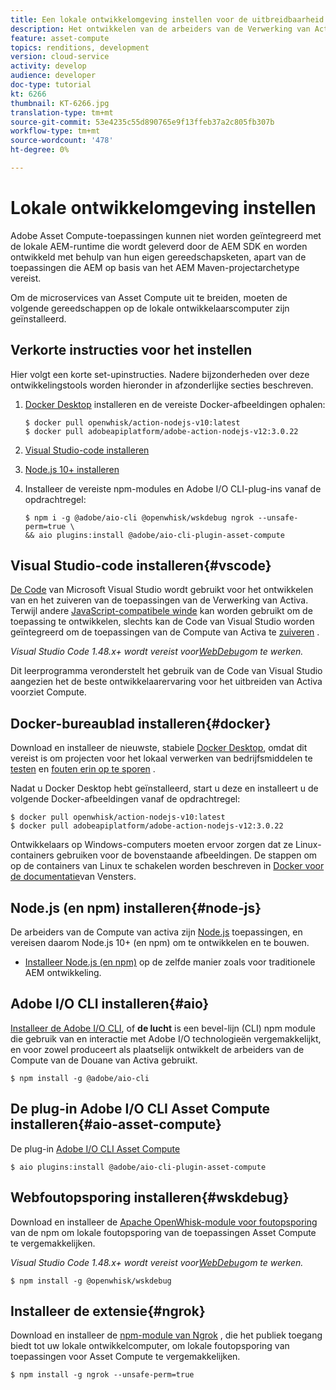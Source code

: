 ```yaml
---
title: Een lokale ontwikkelomgeving instellen voor de uitbreidbaarheid van Asset Compute
description: Het ontwikkelen van de arbeiders van de Verwerking van Activa, die toepassingen Node.js JavaScript zijn, vereist specifieke ontwikkelingshulpmiddelen die van traditionele AEM ontwikkeling verschillen, die zich van Node.js en diverse npm modules aan de Desktop van de Docker en Code van Microsoft Visual Studio uitstrekken.
feature: asset-compute
topics: renditions, development
version: cloud-service
activity: develop
audience: developer
doc-type: tutorial
kt: 6266
thumbnail: KT-6266.jpg
translation-type: tm+mt
source-git-commit: 53e4235c55d890765e9f13ffeb37a2c805fb307b
workflow-type: tm+mt
source-wordcount: '478'
ht-degree: 0%

---
```



# Lokale ontwikkelomgeving instellen

Adobe Asset Compute-toepassingen kunnen niet worden geïntegreerd met de lokale AEM-runtime die wordt geleverd door de AEM SDK en worden ontwikkeld met behulp van hun eigen gereedschapsketen, apart van de toepassingen die AEM op basis van het AEM Maven-projectarchetype vereist.

Om de microservices van Asset Compute uit te breiden, moeten de volgende gereedschappen op de lokale ontwikkelaarscomputer zijn geïnstalleerd.

## Verkorte instructies voor het instellen

Hier volgt een korte set-upinstructies. Nadere bijzonderheden over deze ontwikkelingstools worden hieronder in afzonderlijke secties beschreven.

1. [Docker Desktop](https://www.docker.com/products/docker-desktop) installeren en de vereiste Docker-afbeeldingen ophalen:

   ```
   $ docker pull openwhisk/action-nodejs-v10:latest
   $ docker pull adobeapiplatform/adobe-action-nodejs-v12:3.0.22
   ```

1. [Visual Studio-code installeren](https://code.visualstudio.com/download)
1. [Node.js 10+ installeren](../../local-development-environment/development-tools.md#node-js)
1. Installeer de vereiste npm-modules en Adobe I/O CLI-plug-ins vanaf de opdrachtregel:

   ```
   $ npm i -g @adobe/aio-cli @openwhisk/wskdebug ngrok --unsafe-perm=true \
   && aio plugins:install @adobe/aio-cli-plugin-asset-compute
   ```

## Visual Studio-code installeren{#vscode}

[De Code](https://code.visualstudio.com/download) van Microsoft Visual Studio wordt gebruikt voor het ontwikkelen van en het zuiveren van de toepassingen van de Verwerking van Activa. Terwijl andere [JavaScript-compatibele winde](../../local-development-environment/development-tools.md#set-up-the-development-ide) kan worden gebruikt om de toepassing te ontwikkelen, slechts kan de Code van Visual Studio worden geïntegreerd om de toepassingen van de Compute van Activa te [zuiveren](../test-debug/debug.md) .

_Visual Studio Code 1.48.x+ wordt vereist voor[WebDebug](#wskdebug)om te werken._

Dit leerprogramma veronderstelt het gebruik van de Code van Visual Studio aangezien het de beste ontwikkelaarervaring voor het uitbreiden van Activa voorziet Compute.

## Docker-bureaublad installeren{#docker}

Download en installeer de nieuwste, stabiele [Docker Desktop](https://www.docker.com/products/docker-desktop), omdat dit vereist is om projecten voor het lokaal verwerken van bedrijfsmiddelen te [testen](../test-debug/test.md) en [fouten erin op te sporen](../test-debug/debug.md) .

Nadat u Docker Desktop hebt geïnstalleerd, start u deze en installeert u de volgende Docker-afbeeldingen vanaf de opdrachtregel:

```
$ docker pull openwhisk/action-nodejs-v10:latest
$ docker pull adobeapiplatform/adobe-action-nodejs-v12:3.0.22
```

Ontwikkelaars op Windows-computers moeten ervoor zorgen dat ze Linux-containers gebruiken voor de bovenstaande afbeeldingen. De stappen om op de containers van Linux te schakelen worden beschreven in [Docker voor de documentatie](https://docs.docker.com/docker-for-windows/)van Vensters.

## Node.js (en npm) installeren{#node-js}

De arbeiders van de Compute van activa zijn [Node.js](https://nodejs.org/) toepassingen, en vereisen daarom Node.js 10+ (en npm) om te ontwikkelen en te bouwen.

+ [Installeer Node.js (en npm)](../../local-development-environment/development-tools.md#node-js) op de zelfde manier zoals voor traditionele AEM ontwikkeling.

## Adobe I/O CLI installeren{#aio}

[Installeer de Adobe I/O CLI](../../local-development-environment/development-tools.md#aio-cli), of __de lucht__ is een bevel-lijn (CLI) npm module die gebruik van en interactie met Adobe I/O technologieën vergemakkelijkt, en voor zowel produceert als plaatselijk ontwikkelt de arbeiders van de Compute van de Douane van Activa gebruikt.

```
$ npm install -g @adobe/aio-cli
```

## De plug-in Adobe I/O CLI Asset Compute installeren{#aio-asset-compute}

De plug-in [Adobe I/O CLI Asset Compute](https://github.com/adobe/aio-cli-plugin-asset-compute)

```
$ aio plugins:install @adobe/aio-cli-plugin-asset-compute
```

## Webfoutopsporing installeren{#wskdebug}

Download en installeer de [Apache OpenWhisk-module voor foutopsporing](https://www.npmjs.com/package/@openwhisk/wskdebug) van de npm om lokale foutopsporing van de toepassingen Asset Compute te vergemakkelijken.

_Visual Studio Code 1.48.x+ wordt vereist voor[WebDebug](#wskdebug)om te werken._

```
$ npm install -g @openwhisk/wskdebug
```

## Installeer de extensie{#ngrok}

Download en installeer de [npm-module van Ngrok](https://www.npmjs.com/package/ngrok) , die het publiek toegang biedt tot uw lokale ontwikkelcomputer, om lokale foutopsporing van toepassingen voor Asset Compute te vergemakkelijken.

```
$ npm install -g ngrok --unsafe-perm=true
```
